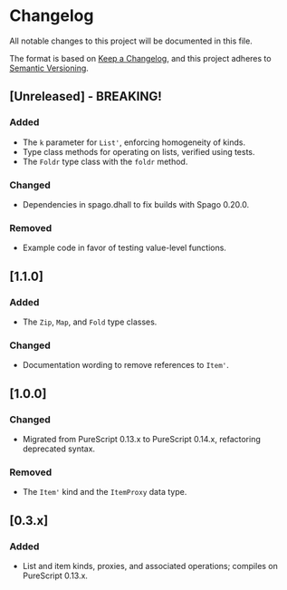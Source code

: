 # Changelog
All notable changes to this project will be documented in this file.

The format is based on [Keep a Changelog](https://keepachangelog.com/en/1.0.0/),
and this project adheres to [Semantic Versioning](https://semver.org/spec/v2.0.0.html).

## [Unreleased] - BREAKING!
### Added
* The `k` parameter for `List'`, enforcing homogeneity of kinds.
* Type class methods for operating on lists, verified using tests.
* The `Foldr` type class with the `foldr` method.
### Changed
* Dependencies in spago.dhall to fix builds with Spago 0.20.0.
### Removed
* Example code in favor of testing value-level functions.

## [1.1.0]
### Added
* The `Zip`, `Map`, and `Fold` type classes.
### Changed
* Documentation wording to remove references to `Item'`.

## [1.0.0]
### Changed
* Migrated from PureScript 0.13.x to PureScript 0.14.x, refactoring deprecated syntax.
### Removed
* The `Item'` kind and the `ItemProxy` data type.

## [0.3.x] 
### Added
* List and item kinds, proxies, and associated operations; compiles on PureScript 0.13.x.
